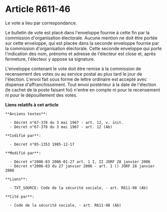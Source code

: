 # Article R611-46

Le vote a lieu par correspondance.

Le bulletin de vote est placé dans l'enveloppe fournie à cette fin par la commission d'organisation électorale. Aucune
mention ne doit être portée sur cette enveloppe, qui est placée dans la seconde enveloppe fournie par la commission
d'organisation électorale. Cette seconde enveloppe qui porte l'indication des nom, prénoms et adresse de l'électeur est close
et, après fermeture, l'électeur y appose sa signature.

L'enveloppe contenant le vote doit être remise à la commission de recensement des votes ou au service postal au plus tard le
jour de l'élection. L'envoi fait sous forme de lettre ordinaire est accepté avec dispense d'affranchissement. Tout envoi
postérieur à la date de l'élection (le cachet de la poste faisant foi) n'entre en compte ni pour le recensement ni pour le
dépouillement des votes.

**Liens relatifs à cet article**

	**Anciens textes**:

	  - Décret n°67-378 du 3 mai 1967 - art. 12, v. init.
	  - Décret n°67-378 du 3 mai 1967 - art. 12 (Ab)

	**Codifié par**:

	  - Décret n°85-1353 1985-12-17

	**Modifié par**:

	  - Décret n°2006-83 2006-01-27 art. 1 I, II JORF 28 janvier 2006
	  - Décret n°2006-83 du 27 janvier 2006 - art. 1 () JORF 28 janvier 2006

	**Liens**:

	  - TXT_SOURCE: Code de la sécurité sociale. - art. R611-98 (Ab)

	**Cité par**:

	  - Code de la sécurité sociale. - art. R611-98 (Ab)
